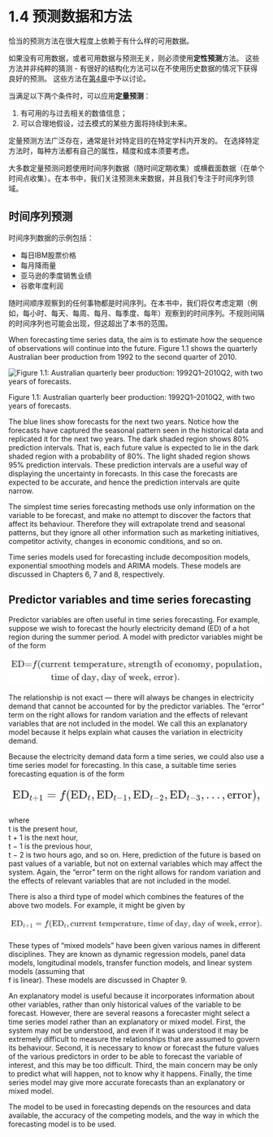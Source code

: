 # 1.4 预测数据和方法

恰当的预测方法在很大程度上依赖于有什么样的可用数据。

如果没有可用数据，或者可用数据与预测无关，则必须使用**定性预测**方法。
这些方法并非纯粹的猜测 - 有很好的结构化方法可以在不使用历史数据的情况下获得良好的预测。
这些方法在[第4章](judgmental.md＃judgmental)中予以讨论。

当满足以下两个条件时，可以应用**定量预测**：

1. 有可用的与过去相关的数值信息；
1. 可以合理地假设，过去模式的某些方面将持续到未来。

定量预测方法广泛存在，通常是针对特定目的在特定学科内开发的。
在选择特定方法时，每种方法都有自己的属性，精度和成本须要考虑。

大多数定量预测问题使用时间序列数据（随时间定期收集）或横截面数据（在单个时间点收集）。在本书中，我们关注预测未来数据，并且我们专注于时间序列领域。

## 时间序列预测
时间序列数据的示例包括：

* 每日IBM股票价格
* 每月降雨量
* 亚马逊的季度销售业绩
* 谷歌年度利润

随时间顺序观察到的任何事物都是时间序列。在本书中，我们将仅考虑定期（例如，每小时、每天、每周、每月、每季度、每年）观察到的时间序列。不规则间隔的时间序列也可能会出现，但这超出了本书的范围。

When forecasting time series data, the aim is to estimate how the sequence of observations will continue into the future. Figure 1.1 shows the quarterly Australian beer production from 1992 to the second quarter of 2010.

![Figure 1.1: Australian quarterly beer production: 1992Q1–2010Q2, with two years of forecasts.](https://otexts.com/fpp2/fpp_files/figure-html/beer-1.png)

Figure 1.1: Australian quarterly beer production: 1992Q1–2010Q2, with two years of forecasts.

The blue lines show forecasts for the next two years. Notice how the forecasts have captured the seasonal pattern seen in the historical data and replicated it for the next two years. The dark shaded region shows 80% prediction intervals. That is, each future value is expected to lie in the dark shaded region with a probability of 80%. The light shaded region shows 95% prediction intervals. These prediction intervals are a useful way of displaying the uncertainty in forecasts. In this case the forecasts are expected to be accurate, and hence the prediction intervals are quite narrow.

The simplest time series forecasting methods use only information on the variable to be forecast, and make no attempt to discover the factors that affect its behaviour. Therefore they will extrapolate trend and seasonal patterns, but they ignore all other information such as marketing initiatives, competitor activity, changes in economic conditions, and so on.

Time series models used for forecasting include decomposition models, exponential smoothing models and ARIMA models. These models are discussed in Chapters 6, 7 and 8, respectively.

## Predictor variables and time series forecasting

Predictor variables are often useful in time series forecasting. For example, suppose we wish to forecast the hourly electricity demand (ED) of a hot region during the summer period. A model with predictor variables might be of the form

![ED = f ( current temperature, strength of economy, population, time of day, day of week, error ) .](Xnip2019-08-25_02-13-15.jpg)

The relationship is not exact — there will always be changes in electricity demand that cannot be accounted for by the predictor variables. The “error” term on the right allows for random variation and the effects of relevant variables that are not included in the model. We call this an explanatory model because it helps explain what causes the variation in electricity demand.

Because the electricity demand data form a time series, we could also use a time series model for forecasting. In this case, a suitable time series forecasting equation is of the form

![](Xnip2019-08-25_02-16-28.jpg)

where  
t
  is the present hour,  
t
+
1
  is the next hour,  
t
−
1
  is the previous hour,  
t
−
2
  is two hours ago, and so on. Here, prediction of the future is based on past values of a variable, but not on external variables which may affect the system. Again, the “error” term on the right allows for random variation and the effects of relevant variables that are not included in the model.

There is also a third type of model which combines the features of the above two models. For example, it might be given by

![](Xnip2019-08-25_02-17-50.jpg)

These types of “mixed models” have been given various names in different disciplines. They are known as dynamic regression models, panel data models, longitudinal models, transfer function models, and linear system models (assuming that  
f
  is linear). These models are discussed in Chapter 9.

An explanatory model is useful because it incorporates information about other variables, rather than only historical values of the variable to be forecast. However, there are several reasons a forecaster might select a time series model rather than an explanatory or mixed model. First, the system may not be understood, and even if it was understood it may be extremely difficult to measure the relationships that are assumed to govern its behaviour. Second, it is necessary to know or forecast the future values of the various predictors in order to be able to forecast the variable of interest, and this may be too difficult. Third, the main concern may be only to predict what will happen, not to know why it happens. Finally, the time series model may give more accurate forecasts than an explanatory or mixed model.

The model to be used in forecasting depends on the resources and data available, the accuracy of the competing models, and the way in which the forecasting model is to be used.
